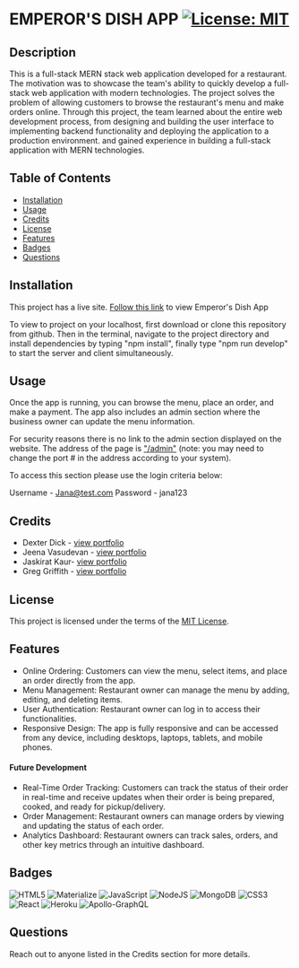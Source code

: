 # EMPEROR'S DISH APP	[![License: MIT](https://img.shields.io/badge/License-MIT-yellow.svg)](https://choosealicense.com/licenses/mit/)

## Description

This is a full-stack MERN stack web application developed for a restaurant. The motivation was to showcase the team's ability to quickly develop a full-stack web application with modern technologies. The project solves the problem of allowing customers to browse the restaurant's menu and make orders online. Through this project, the team learned about the entire web development process, from designing and building the user interface to implementing backend functionality and deploying the application to a production environment. and gained experience in building a full-stack application with MERN technologies.

## Table of Contents

- [Installation](#installation)
- [Usage](#usage)
- [Credits](#credits)
- [License](#license)
- [Features](#features)
- [Badges](#badges)
- [Questions](#questions)

## Installation

This project has a live site. [Follow this link](https://emperors-dish-app.herokuapp.com/) to view Emperor's Dish App

To view to project on your localhost, first download or clone this repository from github. Then in the terminal, navigate to the project directory and install dependencies by typing "npm install", finally type "npm run develop" to start the server and client simultaneously. 

## Usage

Once the app is running, you can browse the menu, place an order, and make a payment. The app also includes an admin section where the business owner can update the menu information.

For security reasons there is no link to the admin section displayed on the website. The address of the page is ["/admin"](http://localhost:3000/admin) (note: you may need to change the port # in the address according to your system).

To access this section please use the login criteria below:

Username - Jana@test.com
Password - jana123

## Credits

+ Dexter Dick - [view portfolio](https://github.com/DexterDick)
+ Jeena Vasudevan - [view portfolio](https://github.com/JeenaKozhimukkath)
+ Jaskirat Kaur- [view portfolio](https://github.com/JASKIRAT29)
+ Greg Griffith - [view portfolio](https://github.com/gregArijah)

## License

This project is licensed under the terms of the [MIT License](https://choosealicense.com/licenses/mit/).

## Features

- Online Ordering: Customers can view the menu, select items, and place an order directly from the app.
- Menu Management: Restaurant owner can manage the menu by adding, editing, and deleting items.
- User Authentication: Restaurant owner can log in to access their functionalities.
- Responsive Design: The app is fully responsive and can be accessed from any device, including desktops, laptops, tablets, and mobile phones.

#### Future Development
- Real-Time Order Tracking: Customers can track the status of their order in real-time and receive updates when their order is being prepared, cooked, and ready for pickup/delivery.
- Order Management: Restaurant owners can manage orders by viewing and updating the status of each order.
- Analytics Dashboard: Restaurant owners can track sales, orders, and other key metrics through an intuitive dashboard.

## Badges
![HTML5](https://img.shields.io/badge/html5-%23E34F26.svg?style=for-the-badge&logo=html5&logoColor=white)  ![Materialize](https://img.shields.io/badge/Materialize-%23E34F26.svg?style=for-the-badge&logo=materialize&logoColor=%23F7DF1E&logo=materialize) ![JavaScript](https://img.shields.io/badge/javascript-%23323330.svg?style=for-the-badge&logo=javascript&logoColor=%23F7DF1E)  ![NodeJS](https://img.shields.io/badge/node.js-6DA55F?style=for-the-badge&logo=node.js&logoColor=white)   ![MongoDB](https://img.shields.io/badge/MongoDB-%234ea94b.svg?style=for-the-badge&logo=mongodb&logoColor=white)  ![CSS3](https://img.shields.io/badge/css3-%231572B6.svg?style=for-the-badge&logo=css3&logoColor=white) ![React](https://img.shields.io/badge/react-%2320232a.svg?style=for-the-badge&logo=react&logoColor=%2361DAFB)   ![Heroku](https://img.shields.io/badge/heroku-%23430098.svg?style=for-the-badge&logo=heroku&logoColor=white)    ![Apollo-GraphQL](https://img.shields.io/badge/-ApolloGraphQL-311C87?style=for-the-badge&logo=apollo-graphql)   

## Questions

Reach out to anyone listed in the Credits section for more details.